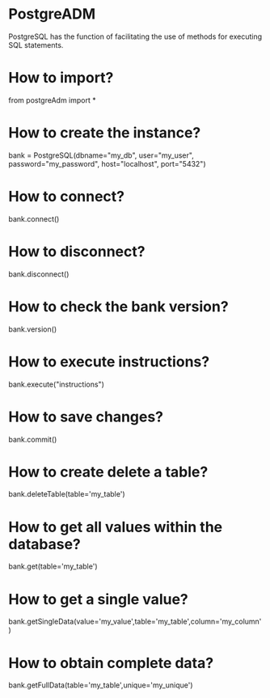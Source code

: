 # PostgreADM
PostgreSQL has the function of facilitating the use of methods for executing SQL statements.

# How to import?
from postgreAdm import *

# How to create the instance?
bank = PostgreSQL(dbname="my_db", user="my_user", password="my_password", host="localhost", port="5432")

# How to connect?
bank.connect()

# How to disconnect?
bank.disconnect()

# How to check the bank version?
bank.version()

# How to execute instructions?
bank.execute("instructions")

# How to save changes?
bank.commit()

# How to create delete a table?
bank.deleteTable(table='my_table')

# How to get all values within the database?
bank.get(table='my_table')

# How to get a single value?
bank.getSingleData(value='my_value',table='my_table',column='my_column')

# How to obtain complete data?
bank.getFullData(table='my_table',unique='my_unique')